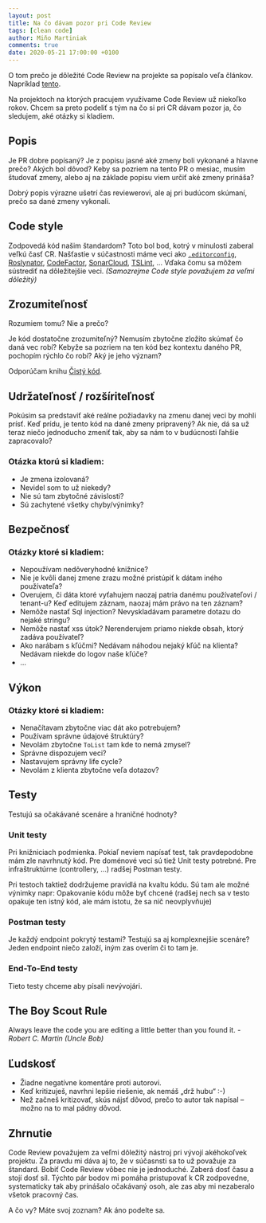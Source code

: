 ```yaml
---
layout: post
title: Na čo dávam pozor pri Code Review
tags: [clean code]
author: Miňo Martiniak
comments: true
date: 2020-05-21 17:00:00 +0100
---
```


O tom prečo je dôležité Code Review na projekte sa popísalo veľa článkov. Napríklad [tento](https://www.atlassian.com/agile/software-development/code-reviews).

Na projektoch na ktorých pracujem využívame Code Review už niekoľko rokov. Chcem sa preto podeliť s tým na čo si pri CR dávam pozor ja, čo sledujem, aké otázky si kladiem.

## Popis

Je PR dobre popísaný? Je z popisu jasné aké zmeny boli vykonané a hlavne prečo? Akých bol dôvod? Keby sa pozriem na tento PR o mesiac, musím študovať zmeny, alebo aj na základe popisu viem určiť aké zmeny prináša?

Dobrý popis výrazne ušetrí čas reviewerovi, ale aj pri budúcom skúmaní, prečo sa dané zmeny vykonali.

## Code style

Zodpovedá kód našim štandardom? Toto bol bod, kotrý v minulosti zaberal veľkú časť CR. Našťastie v súčastnosti máme veci ako [`.editorconfig`](https://docs.microsoft.com/en-us/visualstudio/ide/create-portable-custom-editor-options?view=vs-2019), [Roslynator](https://github.com/JosefPihrt/Roslynator), [CodeFactor](https://www.codefactor.io/), [SonarCloud](https://sonarcloud.io/), [TSLint](https://palantir.github.io/tslint/), ... Vďaka čomu sa môžem sústrediť na dôležitejšie veci. *(Samozrejme Code style považujem za veľmi dôležitý)*

## Zrozumiteľnosť

Rozumiem tomu? Nie a prečo?

Je kód dostatočne zrozumiteľný? Nemusím zbytočne zložito skúmať čo daná vec robí? Kebyže sa pozriem na ten kód bez kontextu daného PR, pochopím rýchlo čo robí? Aký je jeho význam?

Odporúčam knihu [Čistý kód](https://www.martinus.sk/?uItem=73286).

## Udržateľnosť / rozšíriteľnosť

Pokúsim sa predstaviť aké reálne požiadavky na zmenu danej veci by mohli prísť. Keď prídu, je tento kód na dané zmeny pripravený? Ak nie, dá sa už teraz niečo jednoducho zmeniť tak, aby sa nám to v budúcnosti ľahšie zapracovalo?

### Otázka ktorú si kladiem:

- Je zmena izolovaná?
- Nevidel som to už niekedy?
- Nie sú tam zbytočné závislosti?
- Sú zachytené všetky chyby/výnimky?

## Bezpečnosť

### Otázky ktoré si kladiem:

- Nepoužívam nedôveryhodné knižnice?
- Nie je kvôli danej zmene zrazu možné pristúpiť k dátam iného používateľa?
- Overujem, či dáta ktoré vyťahujem naozaj patria danému používateľovi / tenant-u? Keď editujem záznam, naozaj mám právo na ten záznam?
- Nemôže nastať Sql injection? Nevyskladávam parametre dotazu do nejaké stringu?
- Nemôže nastať xss útok? Nerenderujem priamo niekde obsah, ktorý zadáva používateľ?
- Ako narábam s kľúčmi? Nedávam náhodou nejaký kľúč na klienta? Nedávam niekde do logov naše kľúče?
- ...

## Výkon

### Otázky ktoré si kladiem:

- Nenačítavam zbytočne viac dát ako potrebujem?
- Používam správne údajové štruktúry?
- Nevolám zbytočne `ToList` tam kde to nemá zmysel?
- Správne dispozujem veci?
- Nastavujem správny life cycle?
- Nevolám z klienta zbytočne veľa dotazov?

## Testy

Testujú sa očakávané scenáre a hraničné hodnoty?

### Unit testy

Pri knižniciach podmienka. Pokiaľ neviem napísať test, tak pravdepodobne mám zle navrhnutý kód. Pre doménové veci sú tiež Unit testy potrebné. Pre infraštruktúrne (controllery, ...) radšej Postman testy.

Pri testoch taktiež dodržujeme pravidlá na kvaltu kódu. Sú tam ale možné výnimky napr: Opakovanie kódu môže byť chcené (radšej nech sa v testo opakuje ten istný kód, ale mám istotu, že sa nič neovplyvňuje)

### Postman testy

Je každý endpoint pokrytý testami?
Testujú sa aj komplexnejšie scenáre? Jeden endpoint niečo založí, iným zas overím či to tam je.

### End-To-End testy

Tieto testy chceme aby písali nevývojári.

## The Boy Scout Rule

Always leave the code you are editing a little better than you found it. *- Robert C. Martin (Uncle Bob)*

## Ľudskosť

- Žiadne negatívne komentáre proti autorovi.
- Keď kritizuješ, navrhni lepšie riešenie, ak nemáš „drž hubu“ :-)
- Než začneš kritizovať, skús nájsť dôvod, prečo to autor tak napísal – možno na to mal pádny dôvod.

## Zhrnutie

Code Review považujem za veľmi dôležitý nástroj pri vývojí akéhokoľvek projektu. Za pravdu mi dáva aj to, že v súčasnsti sa to už považuje za štandard. Bobiť Code Review vôbec nie je jednoduché. Zaberá dosť času a stojí dosť síl. Týchto pár bodov mi pomáha pristupovať k CR zodpovedne, systematicky tak aby prinášalo očakávaný osoh, ale zas aby mi nezaberalo všetok pracovný čas.

A čo vy? Máte svoj zoznam? Ak áno podelte sa.